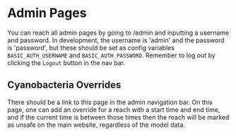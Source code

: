 # Admin Pages

You can reach all admin pages by going to /admin and inputting a username and password.
In development, the username is 'admin' and the password is 'password', but these should
be set as config variables `BASIC_AUTH_USERNAME` and `BASIC_AUTH_PASSWORD`. Remember to log out
by clicking the `Logout` button in the nav bar.

## Cyanobacteria Overrides

There should be a link to this page in the admin navigation bar.
On this page, one can add an override for a reach with a start time and end time,
and if the current time is between those times then the reach will be marked as
unsafe on the main website, regardless of the model data.
